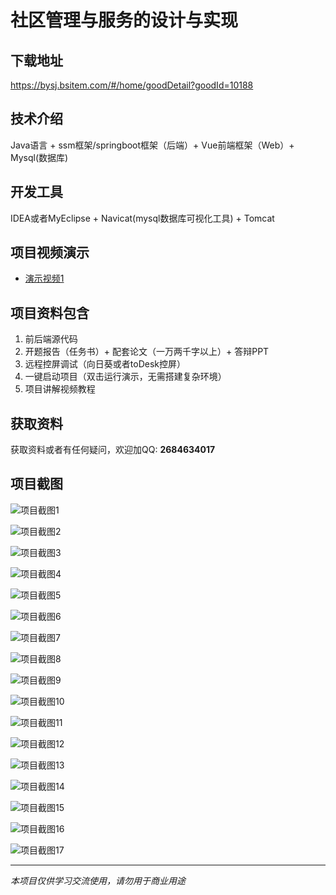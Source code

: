 # 社区管理与服务的设计与实现

## 下载地址
https://bysj.bsitem.com/#/home/goodDetail?goodId=10188

## 技术介绍
Java语言 + ssm框架/springboot框架（后端）+ Vue前端框架（Web）+ Mysql(数据库)

## 开发工具
IDEA或者MyEclipse + Navicat(mysql数据库可视化工具) + Tomcat

## 项目视频演示
- [演示视频1](https://graduation-images.oss-cn-beijing.aliyuncs.com/videos/828%E5%A5%97ssm%E5%BD%95%E5%83%8F/10188_ssm031%E7%A4%BE%E5%8C%BA%E7%AE%A1%E7%90%86%E4%B8%8E%E6%9C%8D%E5%8A%A1%E7%9A%84%E8%AE%BE%E8%AE%A1%E4%B8%8E%E5%AE%9E%E7%8E%B0%E5%BD%95%E5%83%8F.mp4)

## 项目资料包含
1. 前后端源代码
2. 开题报告（任务书）+ 配套论文（一万两千字以上）+ 答辩PPT
3. 远程控屏调试（向日葵或者toDesk控屏）
4. 一键启动项目（双击运行演示，无需搭建复杂环境）
5. 项目讲解视频教程

## 获取资料
获取资料或者有任何疑问，欢迎加QQ: **2684634017**

## 项目截图
![项目截图1](https://graduation-images.oss-cn-beijing.aliyuncs.com/图片/10188/毕设论坛项目主图.jpg)

![项目截图2](https://graduation-images.oss-cn-beijing.aliyuncs.com/图片/10188/1.png)

![项目截图3](https://graduation-images.oss-cn-beijing.aliyuncs.com/图片/10188/2.png)

![项目截图4](https://graduation-images.oss-cn-beijing.aliyuncs.com/图片/10188/3.png)

![项目截图5](https://graduation-images.oss-cn-beijing.aliyuncs.com/图片/10188/4.png)

![项目截图6](https://graduation-images.oss-cn-beijing.aliyuncs.com/图片/10188/5.png)

![项目截图7](https://graduation-images.oss-cn-beijing.aliyuncs.com/图片/10188/6.png)

![项目截图8](https://graduation-images.oss-cn-beijing.aliyuncs.com/图片/10188/7.png)

![项目截图9](https://graduation-images.oss-cn-beijing.aliyuncs.com/图片/10188/8.png)

![项目截图10](https://graduation-images.oss-cn-beijing.aliyuncs.com/图片/10188/9.png)

![项目截图11](https://graduation-images.oss-cn-beijing.aliyuncs.com/图片/10188/10.png)

![项目截图12](https://graduation-images.oss-cn-beijing.aliyuncs.com/图片/10188/11.png)

![项目截图13](https://graduation-images.oss-cn-beijing.aliyuncs.com/图片/10188/12.png)

![项目截图14](https://graduation-images.oss-cn-beijing.aliyuncs.com/图片/10188/13.png)

![项目截图15](https://graduation-images.oss-cn-beijing.aliyuncs.com/图片/10188/14.png)

![项目截图16](https://graduation-images.oss-cn-beijing.aliyuncs.com/图片/10188/15.png)

![项目截图17](https://graduation-images.oss-cn-beijing.aliyuncs.com/图片/10188/16.png)

---
*本项目仅供学习交流使用，请勿用于商业用途*
